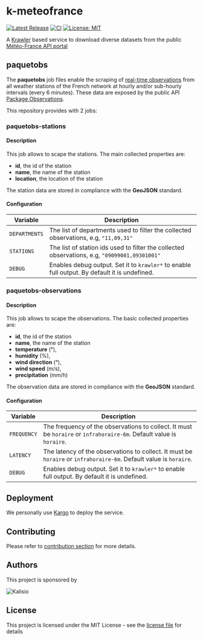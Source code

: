 # k-meteofrance

[![Latest Release](https://img.shields.io/github/v/tag/kalisio/k-meteofrance?sort=semver&label=latest)](https://github.com/kalisio/k-meteofrance/releases)
[![CI](https://github.com/kalisio/k-meteofrance/actions/workflows/main.yaml/badge.svg)](https://github.com/kalisio/k-meteofrance/actions/workflows/main.yaml)
[![License: MIT](https://img.shields.io/badge/License-MIT-yellow.svg)](https://opensource.org/licenses/MIT)

A [Krawler](https://kalisio.github.io/krawler/) based service to download diverse datasets from the public [Météo-France API portal](https://portail-api.meteofrance.fr/web/fr/)

## paquetobs

The **paquetobs** job files enable the scraping of [real-time observations](https://donneespubliques.meteofrance.fr/?fond=produit&id_produit=93&id_rubrique=32) from all weather 
stations of the French network at hourly and/or sub-hourly intervals (every 6 minutes). These data are exposed by the public API [Package Observations](https://portail-api.meteofrance.fr/web/fr/api/DonneesPubliquesPaquetObservation).

This repository provides with 2 jobs:

### paquetobs-stations

#### Description

This job allows to scape the stations. The main collected properties are:
* **id**, the id of the station
* **name**, the name of the station
* **location**, the location of the station

The station data are stored in compliance with the **GeoJSON** standard.

#### Configuration

| Variable | Description |
|--- | --- |
| `DEPARTMENTS` | The list of departments used to filter the collected observations, e.g, `"11,09,31"` |
| `STATIONS` | The list of station ids used to filter the collected observations, e.g, `"09099001,09301001"` |
| `DEBUG` | Enables debug output. Set it to `krawler*` to enable full output. By default it is undefined. |

### paquetobs-observations

#### Description

This job allows to scape the observations. The basic collected properties are:
* **id**, the id of the station
* **name**, the name of the station
* **temperature** (°),
* **humidity** (%),
* **wind direction** (°),
* **wind speed** (m/s),
* **precipitation** (mm/h)

The observation data are stored in compliance with the **GeoJSON** standard.

#### Configuration

| Variable | Description |
|--- | --- |
| `FREQUENCY` | The frequency of the observations to collect. It must be `horaire` or `infrahoraire-6m`. Default value is `horaire`. |
| `LATENCY` | The latency of the observations to collect. It must be `horaire` or `infrahoraire-6m`. Default value is `horaire`. |
| `DEBUG` | Enables debug output. Set it to `krawler*` to enable full output. By default it is undefined. |

## Deployment

We personally use [Kargo](https://kalisio.github.io/kargo/) to deploy the service.

## Contributing

Please refer to [contribution section](./CONTRIBUTING.md) for more details.

## Authors

This project is sponsored by 

![Kalisio](https://s3.eu-central-1.amazonaws.com/kalisioscope/kalisio/kalisio-logo-black-256x84.png)

## License

This project is licensed under the MIT License - see the [license file](./LICENSE) for details
